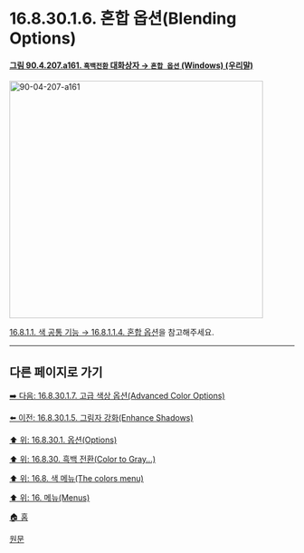 # 16.8.30.1.6. 혼합 옵션(Blending Options)

<a id="90-04-207-a161"></a>

#### [그림 90.4.207.a161. `흑백전환` 대화상자 → `혼합 옵션` (Windows) (우리말)](./90-04-0207-color_to_gray.md#90-04-207-a161)
<img width="448" height="419" alt="90-04-207-a161" src="https://github.com/user-attachments/assets/4c8f51ac-14f3-4594-aebc-bd60bc07e1ca" />

[16.8.1.1. 색 공통 기능 → 16.8.1.1.4. 혼합 옵션](./16-08-01-01-04-blending_options.md)을 참고해주세요.

***

## 다른 페이지로 가기

[➡️ 다음: 16.8.30.1.7. 고급 색상 옵션(Advanced Color Options)](./16-08-30-01-07-advanced_color_options.md)

[⬅️ 이전: 16.8.30.1.5. 그림자 강화(Enhance Shadows)](./16-08-30-01-05-enhance_shadows.md)

[⬆️ 위: 16.8.30.1. 옵션(Options)](./16-08-30-01-00-options.md)

[⬆️ 위: 16.8.30. 흑백 전환(Color to Gray…)](./16-08-30-00-color-to-gray.md)

[⬆️ 위: 16.8. 색 메뉴(The colors menu)](./16-08-00-the-colors-menu.md)

[⬆️ 위: 16. 메뉴(Menus)](./16-00-menus.md)

[🏠 홈](./00-home.md)

[원문](https://docs.gimp.org/2.10/ko/gimp-filter-c2g.html#idm32592)